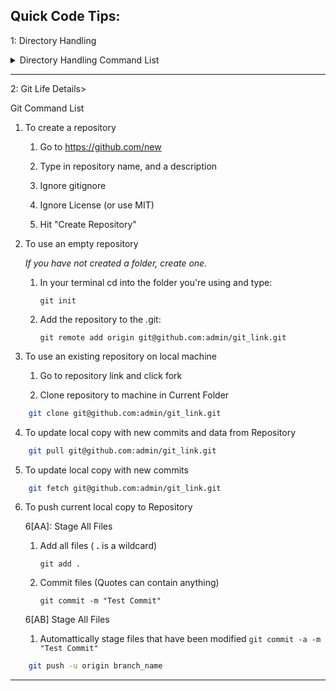 
## Quick Code Tips:

<a name="dir_han">1</a>: Directory Handling
<Details>
<summary> Directory Handling Command List </summary>

1. In order to change to that directory:

```zsh
    cd ./directory_name/
```

2. In order to change into a nested directory:

```zsh
    cd ./directory1_name/directory1_name
```

3. In order to go to the root folder:

```zsh
    cd ~
```

4. In order to see what directories you have:

```zsh
    ls
```

5. In order to see your current Directory:

```zsh
    pwd
```

6. In order to create a Directory:

```zsh
    mkdir Folder_Name
```

7. In order to create a File:

```zsh
    touch file_name.fileType
```

8. In order to move a file to a Directory:

```zsh
    mv file_name Directory_Name

    (If a !!folder!! doesn't exist, file is recreated with Directory_Name value!!)
```

9. In order to copy file:

```zsh
    cp file_to_copy target_file

    (If a file doesn't exist one is created)
```

10. (Cut: a) In order to rename and delete file (Renames to target):

```zsh
    cp file_to_cut target_file && rm file_to_cut

    (If a file doesn't exist one is created)
```

11. (Cut: b) In order to cut file and delete file (Renames to target):

```zsh
    mv file_to_copy target

    (If a !!folder!! doesn't exist a file is created)
```

</Details>

----

<a name="git">2</a>: Git Life
Details>
<summary> Git Command List </summary>

1. To create a repository

    1. Go to https://github.com/new

    2. Type in repository name, and a description

    3. Ignore gitignore

    4. Ignore License (or use MIT)

    5. Hit "Create Repository"

2. To use an empty repository

    *If you have not created a folder, create one.*

    1. In your terminal cd into the folder you're using and type:

        ``` git init ```

    2. Add the repository to the .git:

        ``` git remote add origin git@github.com:admin/git_link.git ```

3. To use an existing repository on local machine
    1. Go to repository link and click fork

    2. Clone repository to machine in Current Folder
```zsh
    git clone git@github.com:admin/git_link.git
```

4. To update local copy with new commits and data from Repository

```zsh
    git pull git@github.com:admin/git_link.git
```

5. To update local copy with new commits

```zsh
    git fetch git@github.com:admin/git_link.git
```

6. To push current local copy to Repository
    
    6[AA]: Stage All Files

    1. Add all files ( **.** is a wildcard)

        ``` git add . ```

    2. Commit files (Quotes can contain anything)

        ``` git commit -m "Test Commit" ```

    6[AB] Stage All Files
    
    1. Automattically stage files that have been modified
        ``` git commit -a -m "Test Commit" ```

```zsh
    git push -u origin branch_name
```

</Details>

----

<!-- <a name="myfootnote1">1</a>: Ruby Enumerators
<Details>
<summary> Directory Handling List </summary>
</Details> -->
